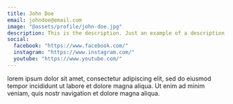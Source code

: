 ```yaml
---
title: John Doe
email: johndoe@email.com
image: "@assets/profile/john-doe.jpg"
description: This is the description. Just an example of a description, which is bad. A most not good description indeed, but characters on the page.
social:
  facebook: "https://www.facebook.com/"
  instagram: "https://www.instagram.com/"
  youtube: "https://www.youtube.com/"
---
```


lorem ipsum dolor sit amet, consectetur adipiscing elit, sed do eiusmod tempor incididunt ut labore et dolore magna aliqua. Ut enim ad minim veniam, quis nostr navigation et dolore magna aliqua.
